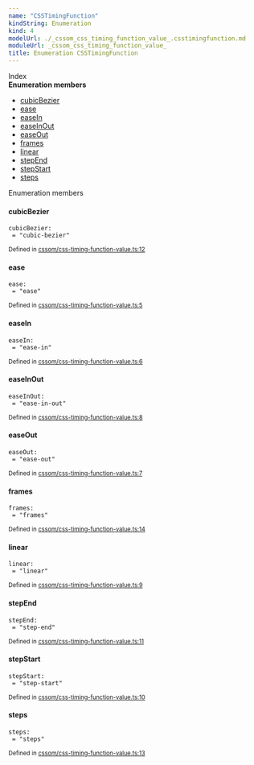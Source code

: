 ```yaml
---
name: "CSSTimingFunction"
kindString: Enumeration
kind: 4
modelUrl: ./_cssom_css_timing_function_value_.csstimingfunction.md
moduleUrl: _cssom_css_timing_function_value_
title: Enumeration CSSTimingFunction
---
```








<section >
<div class="lead pb-2">Index</div>
<section class="tsd-panel tsd-index-panel">
<div class="tsd-index-content">
<section class="tsd-index-section ">
<strong>Enumeration members</strong>
<ul>
<li class="tsd-kind-enum-member tsd-parent-kind-enum"><a href="../_cssom_css_timing_function_value_.csstimingfunction/#cubicbezier" class="tsd-kind-icon">cubic<wbr>Bezier</a></li>
<li class="tsd-kind-enum-member tsd-parent-kind-enum"><a href="../_cssom_css_timing_function_value_.csstimingfunction/#ease" class="tsd-kind-icon">ease</a></li>
<li class="tsd-kind-enum-member tsd-parent-kind-enum"><a href="../_cssom_css_timing_function_value_.csstimingfunction/#easein" class="tsd-kind-icon">ease<wbr>In</a></li>
<li class="tsd-kind-enum-member tsd-parent-kind-enum"><a href="../_cssom_css_timing_function_value_.csstimingfunction/#easeinout" class="tsd-kind-icon">ease<wbr>InOut</a></li>
<li class="tsd-kind-enum-member tsd-parent-kind-enum"><a href="../_cssom_css_timing_function_value_.csstimingfunction/#easeout" class="tsd-kind-icon">ease<wbr>Out</a></li>
<li class="tsd-kind-enum-member tsd-parent-kind-enum"><a href="../_cssom_css_timing_function_value_.csstimingfunction/#frames" class="tsd-kind-icon">frames</a></li>
<li class="tsd-kind-enum-member tsd-parent-kind-enum"><a href="../_cssom_css_timing_function_value_.csstimingfunction/#linear" class="tsd-kind-icon">linear</a></li>
<li class="tsd-kind-enum-member tsd-parent-kind-enum"><a href="../_cssom_css_timing_function_value_.csstimingfunction/#stepend" class="tsd-kind-icon">step<wbr>End</a></li>
<li class="tsd-kind-enum-member tsd-parent-kind-enum"><a href="../_cssom_css_timing_function_value_.csstimingfunction/#stepstart" class="tsd-kind-icon">step<wbr>Start</a></li>
<li class="tsd-kind-enum-member tsd-parent-kind-enum"><a href="../_cssom_css_timing_function_value_.csstimingfunction/#steps" class="tsd-kind-icon">steps</a></li>
</ul>
</section>
</div>
</section>
</section>
<section>
<div class="lead">Enumeration members</div>
<section class="pb-4 pt-2 tsd-kind-enum-member tsd-parent-kind-enum">
<div class="d-flex flex-row">

<h4 id="cubicbezier">cubic<wbr>Bezier</h4>
</div>

<code class="tsd-signature tsd-kind-icon">cubic<wbr>Bezier<span class="tsd-signature-symbol">:</span> <span class="tsd-signature-symbol"> =&nbsp;&quot;cubic-bezier&quot;</span></code>

<aside class="tsd-sources pb-2">
<div class="d-flex flex-column">
<small class="text-muted">Defined in <a href="https://github.com/umbopepato/visua/blob/dbefde1/src/cssom/css-timing-function-value.ts#L12">cssom/css-timing-function-value.ts:12</a></small>
</div>
</aside>




</section>
<section class="pb-4 pt-2 tsd-kind-enum-member tsd-parent-kind-enum">
<div class="d-flex flex-row">

<h4 id="ease">ease</h4>
</div>

<code class="tsd-signature tsd-kind-icon">ease<span class="tsd-signature-symbol">:</span> <span class="tsd-signature-symbol"> =&nbsp;&quot;ease&quot;</span></code>

<aside class="tsd-sources pb-2">
<div class="d-flex flex-column">
<small class="text-muted">Defined in <a href="https://github.com/umbopepato/visua/blob/dbefde1/src/cssom/css-timing-function-value.ts#L5">cssom/css-timing-function-value.ts:5</a></small>
</div>
</aside>




</section>
<section class="pb-4 pt-2 tsd-kind-enum-member tsd-parent-kind-enum">
<div class="d-flex flex-row">

<h4 id="easein">ease<wbr>In</h4>
</div>

<code class="tsd-signature tsd-kind-icon">ease<wbr>In<span class="tsd-signature-symbol">:</span> <span class="tsd-signature-symbol"> =&nbsp;&quot;ease-in&quot;</span></code>

<aside class="tsd-sources pb-2">
<div class="d-flex flex-column">
<small class="text-muted">Defined in <a href="https://github.com/umbopepato/visua/blob/dbefde1/src/cssom/css-timing-function-value.ts#L6">cssom/css-timing-function-value.ts:6</a></small>
</div>
</aside>




</section>
<section class="pb-4 pt-2 tsd-kind-enum-member tsd-parent-kind-enum">
<div class="d-flex flex-row">

<h4 id="easeinout">ease<wbr>InOut</h4>
</div>

<code class="tsd-signature tsd-kind-icon">ease<wbr>InOut<span class="tsd-signature-symbol">:</span> <span class="tsd-signature-symbol"> =&nbsp;&quot;ease-in-out&quot;</span></code>

<aside class="tsd-sources pb-2">
<div class="d-flex flex-column">
<small class="text-muted">Defined in <a href="https://github.com/umbopepato/visua/blob/dbefde1/src/cssom/css-timing-function-value.ts#L8">cssom/css-timing-function-value.ts:8</a></small>
</div>
</aside>




</section>
<section class="pb-4 pt-2 tsd-kind-enum-member tsd-parent-kind-enum">
<div class="d-flex flex-row">

<h4 id="easeout">ease<wbr>Out</h4>
</div>

<code class="tsd-signature tsd-kind-icon">ease<wbr>Out<span class="tsd-signature-symbol">:</span> <span class="tsd-signature-symbol"> =&nbsp;&quot;ease-out&quot;</span></code>

<aside class="tsd-sources pb-2">
<div class="d-flex flex-column">
<small class="text-muted">Defined in <a href="https://github.com/umbopepato/visua/blob/dbefde1/src/cssom/css-timing-function-value.ts#L7">cssom/css-timing-function-value.ts:7</a></small>
</div>
</aside>




</section>
<section class="pb-4 pt-2 tsd-kind-enum-member tsd-parent-kind-enum">
<div class="d-flex flex-row">

<h4 id="frames">frames</h4>
</div>

<code class="tsd-signature tsd-kind-icon">frames<span class="tsd-signature-symbol">:</span> <span class="tsd-signature-symbol"> =&nbsp;&quot;frames&quot;</span></code>

<aside class="tsd-sources pb-2">
<div class="d-flex flex-column">
<small class="text-muted">Defined in <a href="https://github.com/umbopepato/visua/blob/dbefde1/src/cssom/css-timing-function-value.ts#L14">cssom/css-timing-function-value.ts:14</a></small>
</div>
</aside>




</section>
<section class="pb-4 pt-2 tsd-kind-enum-member tsd-parent-kind-enum">
<div class="d-flex flex-row">

<h4 id="linear">linear</h4>
</div>

<code class="tsd-signature tsd-kind-icon">linear<span class="tsd-signature-symbol">:</span> <span class="tsd-signature-symbol"> =&nbsp;&quot;linear&quot;</span></code>

<aside class="tsd-sources pb-2">
<div class="d-flex flex-column">
<small class="text-muted">Defined in <a href="https://github.com/umbopepato/visua/blob/dbefde1/src/cssom/css-timing-function-value.ts#L9">cssom/css-timing-function-value.ts:9</a></small>
</div>
</aside>




</section>
<section class="pb-4 pt-2 tsd-kind-enum-member tsd-parent-kind-enum">
<div class="d-flex flex-row">

<h4 id="stepend">step<wbr>End</h4>
</div>

<code class="tsd-signature tsd-kind-icon">step<wbr>End<span class="tsd-signature-symbol">:</span> <span class="tsd-signature-symbol"> =&nbsp;&quot;step-end&quot;</span></code>

<aside class="tsd-sources pb-2">
<div class="d-flex flex-column">
<small class="text-muted">Defined in <a href="https://github.com/umbopepato/visua/blob/dbefde1/src/cssom/css-timing-function-value.ts#L11">cssom/css-timing-function-value.ts:11</a></small>
</div>
</aside>




</section>
<section class="pb-4 pt-2 tsd-kind-enum-member tsd-parent-kind-enum">
<div class="d-flex flex-row">

<h4 id="stepstart">step<wbr>Start</h4>
</div>

<code class="tsd-signature tsd-kind-icon">step<wbr>Start<span class="tsd-signature-symbol">:</span> <span class="tsd-signature-symbol"> =&nbsp;&quot;step-start&quot;</span></code>

<aside class="tsd-sources pb-2">
<div class="d-flex flex-column">
<small class="text-muted">Defined in <a href="https://github.com/umbopepato/visua/blob/dbefde1/src/cssom/css-timing-function-value.ts#L10">cssom/css-timing-function-value.ts:10</a></small>
</div>
</aside>




</section>
<section class="pb-4 pt-2 tsd-kind-enum-member tsd-parent-kind-enum">
<div class="d-flex flex-row">

<h4 id="steps">steps</h4>
</div>

<code class="tsd-signature tsd-kind-icon">steps<span class="tsd-signature-symbol">:</span> <span class="tsd-signature-symbol"> =&nbsp;&quot;steps&quot;</span></code>

<aside class="tsd-sources pb-2">
<div class="d-flex flex-column">
<small class="text-muted">Defined in <a href="https://github.com/umbopepato/visua/blob/dbefde1/src/cssom/css-timing-function-value.ts#L13">cssom/css-timing-function-value.ts:13</a></small>
</div>
</aside>




</section>
</section>
